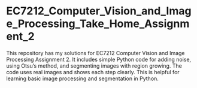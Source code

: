 # EC7212_Computer_Vision_and_Image_Processing_Take_Home_Assignment_2
This repository has my solutions for EC7212 Computer Vision and Image Processing Assignment 2. It includes simple Python code for adding noise, using Otsu’s method, and segmenting images with region growing. The code uses real images and shows each step clearly. This is helpful for learning basic image processing and segmentation in Python.
